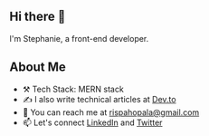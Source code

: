 ## Hi there 👋
I'm Stephanie, a front-end developer.


## About Me
- ⚒️ Tech Stack: MERN stack
- ✍️ I also write technical articles at [Dev.to](https://dev.to/stephanieopala)
- 📩 You can reach me at rispahopala@gmail.com
- 📫 Let's connect [LinkedIn](https://www.linkedin.com/in/stephanie-opala-902252182/) and [Twitter](https://twitter.com/steph_opala)




